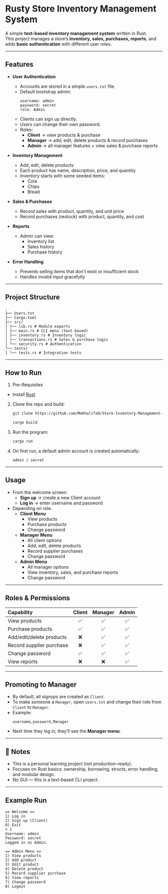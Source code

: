# Rusty Store Inventory Management System

A simple **text-based inventory management system** written in Rust.  
This project manages a store’s **inventory, sales, purchases, reports**, and adds **basic authentication** with different user roles.

---

## Features

- **User Authentication**
  - Accounts are stored in a simple `users.txt` file.
  - Default bootstrap admin:  
    ```
    username: admin
    password: secret
    role: Admin
    ```
  - Clients can sign up directly.
  - Users can change their own password.
  - Roles:
    - **Client** → view products & purchase
    - **Manager** → add, edit, delete products & record purchases
    - **Admin** → all manager features + view sales & purchase reports

- **Inventory Management**
  - Add, edit, delete products
  - Each product has name, description, price, and quantity
  - Inventory starts with some seeded items:
    - Cola
    - Chips
    - Bread

- **Sales & Purchases**
  - Record sales with product, quantity, and unit price
  - Record purchases (restock) with product, quantity, and cost

- **Reports**
  - Admin can view:
    - Inventory list
    - Sales history
    - Purchase history

- **Error Handling**
  - Prevents selling items that don’t exist or insufficient stock
  - Handles invalid input gracefully

---

## Project Structure

```
.
├── Users.txt
├── Cargo.toml
├── src/
│ ├── lib.rs # Module exports
│ ├── main.rs # CLI menu (text-based)
│ ├── inventory.rs # Inventory logic
│ ├── transactions.rs # Sales & purchase logic
│ └── security.rs # Authentication
└── tests/
│ └── tests.rs # Integration tests
```

---

## How to Run
1. Pre-Requisites
  - Install [Rust](https://www.rust-lang.org/tools/install)
2. Clone the repo and build:
   ```bash
   git clone https://github.com/MoKhalifa9/Store-Inventory-Management-System.git
   ```
   ```bash
   cargo build
   ```

3. Run the program:
   ```bash
   cargo run
   ```

4. On first run, a default admin account is created automatically:
   ```
   admin / secret
   ```

---

## Usage

- From the welcome screen:
  - **Sign up** → create a new Client account
  - **Log in** → enter username and password
- Depending on role:
  - **Client Menu**
    - View products
    - Purchase products
    - Change password
  - **Manager Menu**
    - All client options
    - Add, edit, delete products
    - Record supplier purchases
    - Change password
  - **Admin Menu**
    - All manager options
    - View inventory, sales, and purchase reports
    - Change password

---

## Roles & Permissions

| Capability              | Client | Manager | Admin |
|:--------------------------|:--------:|:---------:|:-------:|
| View products            | ✅     | ✅      | ✅    |
| Purchase products        | ✅     | ✅      | ✅    |
| Add/edit/delete products | ❌     | ✅      | ✅    |
| Record supplier purchase | ❌     | ✅      | ✅    |
| Change password          | ✅     | ✅      | ✅    |
| View reports             | ❌     | ❌      | ✅    |

---
## Promoting to Manager

- By default, all signups are created as `Client`.  
- To make someone a `Manager`, open `users.txt` and change their role from `Client` to `Manager`.  
- Example:  
  ```
  username,password,Manager
  ```
- Next time they log in, they’ll see the **Manager menu**.

---
## 📜 Notes
- This is a personal learning project (not production-ready).
- Focuses on Rust basics: ownership, borrowing, structs, error handling, and modular design.
- No GUI — this is a text-based CLI project.

---
## Example Run

```
== Welcome ==
1) Log in
2) Sign up (Client)
0) Exit
> 1
Username: admin
Password: secret
Logged in as Admin.

== Admin Menu ==
1) View products
2) Add product
3) Edit product
4) Delete product
5) Record supplier purchase
6) View reports
7) Change password
0) Logout
```
